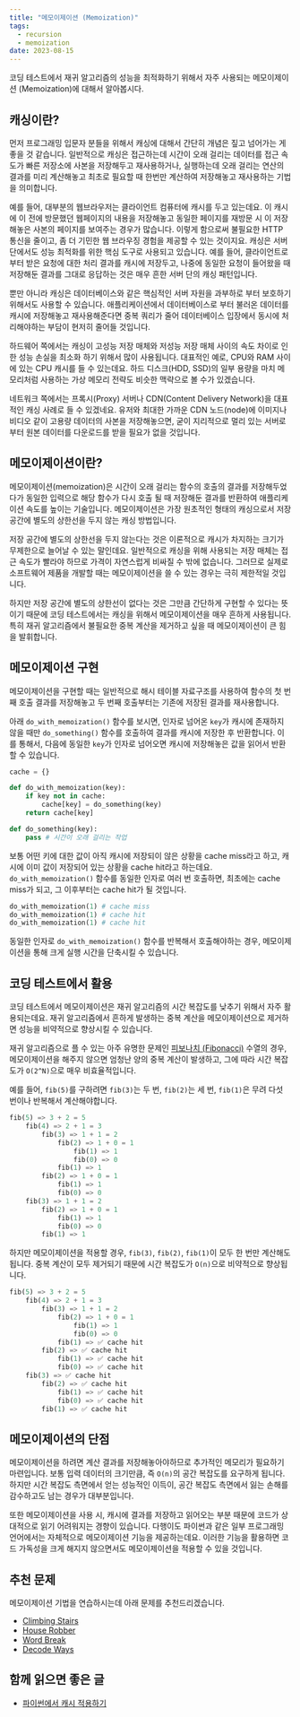 ```yaml
---
title: "메모이제이션 (Memoization)"
tags:
  - recursion
  - memoization
date: 2023-08-15
---
```


코딩 테스트에서 재귀 알고리즘의 성능을 최적화하기 위해서 자주 사용되는 메모이제이션 (Memoization)에 대해서 알아봅시다.

## 캐싱이란?

먼저 프로그래밍 입문자 분들을 위해서 캐싱에 대해서 간단히 개념은 짚고 넘어가는 게 좋을 것 같습니다.
일반적으로 캐싱은 접근하는데 시간이 오래 걸리는 데이터를 접근 속도가 빠른 저장소에 사본을 저장해두고 재사용하거나, 실행하는데 오래 걸리는 연산의 결과를 미리 계산해놓고 최초로 필요할 때 한번만 계산하여 저장해놓고 재사용하는 기법을 의미합니다.

예를 들어, 대부분의 웹브라우저는 클라이언트 컴퓨터에 캐시를 두고 있는데요. 이 캐시에 이 전에 방문했던 웹페이지의 내용을 저장해놓고 동일한 페이지를 재방문 시 이 저장해놓은 사본의 페이지를 보여주는 경우가 많습니다. 이렇게 함으로써 불필요한 HTTP 통신을 줄이고, 좀 더 기민한 웹 브라우징 경험을 제공할 수 있는 것이지요.
캐싱은 서버 단에서도 성능 최적화를 위한 핵심 도구로 사용되고 있습니다. 예를 들어, 클라이언트로 부터 받은 요청에 대한 처리 결과를 캐시에 저장두고, 나중에 동일한 요청이 들어왔을 때 저장해둔 결과를 그대로 응답하는 것은 매우 흔한 서버 단의 캐싱 패턴입니다.

뿐만 아니라 캐싱은 데이터베이스와 같은 핵심적인 서버 자원을 과부하로 부터 보호하기 위해서도 사용할 수 있습니다. 애플리케이션에서 데이터베이스로 부터 불러온 데이터를 캐시에 저장해놓고 재사용해준다면 중복 쿼리가 줄어 데이터베이스 입장에서 동시에 처리해야하는 부담이 현저히 줄어들 것입니다.

하드웨어 쪽에서는 캐싱이 고성능 저장 매체와 저성능 저장 매체 사이의 속도 차이로 인한 성능 손실을 최소화 하기 위해서 많이 사용됩니다. 대표적인 예로, CPU와 RAM 사이에 있는 CPU 캐시를 들 수 있는데요. 하드 디스크(HDD, SSD)의 일부 용량을 마치 메모리처럼 사용하는 가상 메모리 전략도 비슷한 맥략으로 볼 수가 있겠습니다.

네트워크 쪽에서는 프록시(Proxy) 서버나 CDN(Content Delivery Network)을 대표적인 캐싱 사례로 들 수 있겠네요. 유저와 최대한 가까운 CDN 노드(node)에 이미지나 비디오 같이 고용량 데이터의 사본을 저장해놓으면, 굳이 지리적으로 멀리 있는 서버로 부터 원본 데이터를 다운로드를 받을 필요가 없을 것입니다.

## 메모이제이션이란?

메모이제이션(memoization)은 시간이 오래 걸리는 함수의 호출의 결과를 저장해두었다가 동일한 입력으로 해당 함수가 다시 호출 될 때 저장해둔 결과를 반환하여 애플리케이션 속도를 높이는 기술입니다.
메모이제이션은 가장 원초적인 형태의 캐싱으로서 저장 공간에 별도의 상한선을 두지 않는 캐싱 방법입니다.

저장 공간에 별도의 상한선을 두지 않는다는 것은 이론적으로 캐시가 차지하는 크기가 무제한으로 늘어날 수 있는 말인데요.
일반적으로 캐싱을 위해 사용되는 저장 매체는 접근 속도가 빨라야 하므로 가격이 자연스럽게 비싸질 수 밖에 없습니다.
그러므로 실제로 소프트웨어 제품을 개발할 때는 메모이제이션을 쓸 수 있는 경우는 극히 제한적일 것입니다.

하지만 저장 공간에 별도의 상한선이 없다는 것은 그만큼 간단하게 구현할 수 있다는 뜻이기 때문에 코딩 테스트에서는 캐싱을 위해서 메모이제이션을 매우 흔하게 사용됩니다.
특히 재귀 알고리즘에서 불필요한 중복 계산을 제거하고 싶을 때 메모이제이션이 큰 힘을 발휘합니다.

## 메모이제이션 구현

메모이제이션을 구현할 때는 일반적으로 해시 테이블 자료구조를 사용하여 함수의 첫 번째 호출 결과를 저장해놓고 두 번째 호출부터는 기존에 저장된 결과를 재사용합니다.

아래 `do_with_memoization()` 함수를 보시면, 인자로 넘어온 `key`가 캐시에 존재하지 않을 때만 `do_something()` 함수를 호출하여 결과를 캐시에 저장한 후 반환합니다.
이를 통해서, 다음에 동일한 `key`가 인자로 넘어오면 캐시에 저장해놓은 값을 읽어서 반환할 수 있습니다.

```py
cache = {}

def do_with_memoization(key):
    if key not in cache:
        cache[key] = do_something(key)
    return cache[key]

def do_something(key):
    pass # 시간이 오래 걸리는 작업
```

보통 어떤 키에 대한 값이 아직 캐시에 저장되이 않은 상황을 cache miss라고 하고, 캐시에 이미 값이 저장되어 있는 상황을 cache hit라고 하는데요.
`do_with_memoization()` 함수를 동일한 인자로 여러 번 호출하면, 최초에는 cache miss가 되고, 그 이후부터는 cache hit가 될 것입니다.

```py
do_with_memoization(1) # cache miss
do_with_memoization(1) # cache hit
do_with_memoization(1) # cache hit
```

동일한 인자로 `do_with_memoization()` 함수를 반복해서 호출해야하는 경우, 메모이제이션을 통해 크게 실행 시간을 단축시킬 수 있습니다.

## 코딩 테스트에서 활용

코딩 테스트에서 메모이제이션은 재귀 알고리즘의 시간 복잡도를 낮추기 위해서 자주 활용되는데요.
재귀 알고리즘에서 흔하게 발생하는 중복 계산을 메모이제이션으로 제거하면 성능을 비약적으로 향상시킬 수 있습니다.

재귀 알고리즘으로 플 수 있는 아주 유명한 문제인 [피보나치 (Fibonacci)](/algorithms/fibonacci/) 수열의 경우,
메모이제이션을 해주지 않으면 엄청난 양의 중복 계산이 발생하고, 그에 따라 시간 복잡도가 `O(2^N)`으로 매우 비효율적입니다.

예를 들어, `fib(5)`를 구하려면 `fib(3)`는 두 번, `fib(2)`는 세 번, `fib(1)`은 무려 다섯 번이나 반복해서 계산해야합니다.

```py
fib(5) => 3 + 2 = 5
    fib(4) => 2 + 1 = 3
        fib(3) => 1 + 1 = 2
            fib(2) => 1 + 0 = 1
                fib(1) => 1
                fib(0) => 0
            fib(1) => 1
        fib(2) => 1 + 0 = 1
            fib(1) => 1
            fib(0) => 0
    fib(3) => 1 + 1 = 2
        fib(2) => 1 + 0 = 1
            fib(1) => 1
            fib(0) => 0
        fib(1) => 1
```

하지만 메모이제이션을 적용할 경우, `fib(3)`, `fib(2)`, `fib(1)`이 모두 한 번만 계산해도 됩니다.
중복 계산이 모두 제거되기 때문에 시간 복잡도가 `O(n)`으로 비약적으로 향상됩니다.

```py
fib(5) => 3 + 2 = 5
    fib(4) => 2 + 1 = 3
        fib(3) => 1 + 1 = 2
            fib(2) => 1 + 0 = 1
                fib(1) => 1
                fib(0) => 0
            fib(1) => ✅ cache hit
        fib(2) => ✅ cache hit
            fib(1) => ✅ cache hit
            fib(0) => ✅ cache hit
    fib(3) => ✅ cache hit
        fib(2) => ✅ cache hit
            fib(1) => ✅ cache hit
            fib(0) => ✅ cache hit
        fib(1) => ✅ cache hit
```

## 메모이제이션의 단점

메모이제이션을 하려면 계산 결과를 저장해놓아야하므로 추가적인 메모리가 필요하기 마련입니다.
보통 입력 데이터의 크기만큼, 즉 `O(n)`의 공간 복잡도를 요구하게 됩니다.
하지만 시간 복잡도 측면에서 얻는 성능적인 이득이, 공간 복잡도 측면에서 잃는 손해를 감수하고도 남는 경우가 대부분입니다.

또한 메모이제이션을 사용 시, 캐시에 결과를 저장하고 읽어오는 부분 때문에 코드가 상대적으로 읽기 어려워지는 경향이 있습니다.
다행이도 파이썬과 같은 일부 프로그래밍 언어에서는 자체적으로 메모이제이션 기능을 제공하는데요.
이러한 기능을 활용하면 코드 가독성을 크게 해지지 않으면서도 메모이제이션을 적용할 수 있을 것입니다.

## 추천 문제

메모이제이션 기법을 연습하시는데 아래 문제를 추천드리겠습니다.

- [Climbing Stairs](/problems/climbing-stairs/)
- [House Robber](/problems/house-robber/)
- [Word Break](/problems/word-break/)
- [Decode Ways](/problems/decode-ways/)

## 함께 읽으면 좋은 글

- [파이썬에서 캐시 적용하기](https://www.daleseo.com/python-cache/)
